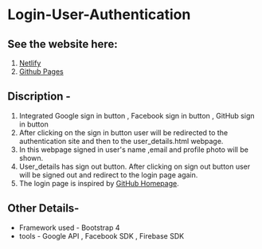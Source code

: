 # Login-User-Authentication
## See the website here:
1. [Netlify](https://festive-agnesi-4abc13.netlify.app/)
2. [Github Pages](https://chetannirdwar.github.io/Login-User-Authentication/)

## Discription -
1. Integrated Google sign in button , Facebook sign in button , GitHub sign in button
2. After clicking on the sign in button user will be redirected to the authentication site and then to the user_details.html webpage.
3. In this webpage signed in user's name ,email and profile photo will be shown.
4. User_details has sign out button. After clicking on sign out button user will be signed out and redirect to the login page again.
5. The login page is inspired by [GitHub Homepage](https://github.com/).

## Other Details-
* Framework used - Bootstrap 4
* tools - Google API , Facebook SDK , Firebase SDK
